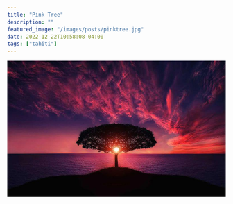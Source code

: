 ```yaml
---
title: "Pink Tree"
description: ""
featured_image: "/images/posts/pinktree.jpg"
date: 2022-12-22T10:58:08-04:00
tags: ["tahiti"]
---
```


![pink](/content/images/posts/pinktree.jpg)
